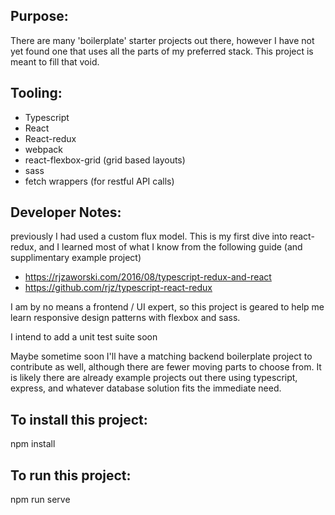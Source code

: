 ## Purpose:

There are many 'boilerplate' starter projects out there, however I have not yet found one that uses all the parts of my preferred stack. This project is meant to fill that void.

## Tooling: 

* Typescript
* React
* React-redux
* webpack
* react-flexbox-grid (grid based layouts)
* sass
* fetch wrappers (for restful API calls)

## Developer Notes:

previously I had used a custom flux model. This is my first dive into react-redux, and I learned most of what I know from the following guide (and supplimentary example project)

* https://rjzaworski.com/2016/08/typescript-redux-and-react
* https://github.com/rjz/typescript-react-redux

I am by no means a frontend / UI expert, so this project is geared to help me learn responsive design patterns with flexbox and sass.

I intend to add a unit test suite soon

Maybe sometime soon I'll have a matching backend boilerplate project to contribute as well, although there are fewer moving parts to choose from. It is likely there are already example projects out there using typescript, express, and whatever database solution fits the immediate need.

## To install this project:

npm install

## To run this project:

npm run serve

